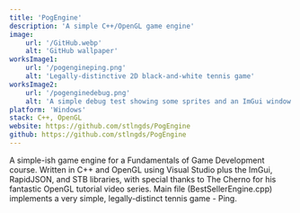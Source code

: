 ```yaml
---
title: 'PogEngine'
description: 'A simple C++/OpenGL game engine'
image:
    url: '/GitHub.webp'
    alt: 'GitHub wallpaper'
worksImage1:
    url: '/pogengineping.png'
    alt: 'Legally-distinctive 2D black-and-white tennis game'
worksImage2:
    url: '/pogenginedebug.png'
    alt: 'A simple debug test showing some sprites and an ImGui window with sliders to translate the sprites.'
platform: 'Windows'
stack: C++, OpenGL
website: https://github.com/stlngds/PogEngine
github: https://github.com/stlngds/PogEngine
---
```


A simple-ish game engine for a Fundamentals of Game Development course. Written in C++ and OpenGL using Visual Studio plus the ImGui, RapidJSON, and STB libraries, with special thanks to The Cherno for his fantastic OpenGL tutorial video series. Main file (BestSellerEngine.cpp) implements a very simple, legally-distinct tennis game - Ping.